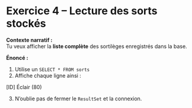 # Exercice 4 – Lecture des sorts stockés

**Contexte narratif :**  
Tu veux afficher la **liste complète** des sortilèges enregistrés dans la base.

**Énoncé :**  
1. Utilise un `SELECT * FROM sorts`  
2. Affiche chaque ligne ainsi :

[ID] Éclair (80)

3. N’oublie pas de fermer le `ResultSet` et la connexion.

